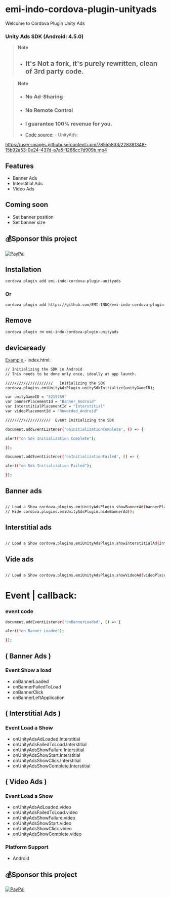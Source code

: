 # emi-indo-cordova-plugin-unityads
 Welcome to Cordova Plugin  Unity Ads
### Unity Ads SDK (Android: 4.5.0)



  > __Note__
> - ## It's Not a fork, it's purely rewritten, clean of 3rd party code.

 > __Note__
> - ### No Ad-Sharing
> - ### No Remote Control
> - ### I guarantee 100% revenue for you.
> - [Code source:](https://github.com/Unity-Technologies/unity-ads-android) - UnityAds:




https://user-images.githubusercontent.com/78555833/228381348-15b92a53-0e24-437d-a7a5-1266cc7d909b.mp4





 ## Features

- Banner Ads
- Interstitial Ads
- Video Ads

## Coming soon
- Set banner position
- Set banner size

## 💰Sponsor this project
  [![PayPal](https://img.shields.io/badge/PayPal-00457C?style=for-the-badge&logo=paypal&logoColor=white)](https://paypal.me/emiindo)

## Installation

```sh
cordova plugin add emi-indo-cordova-plugin-unityads
```
### Or
```sh
cordova plugin add https://github.com/EMI-INDO/emi-indo-cordova-plugin-unityads
```
## Remove
```sh
cordova plugin rm emi-indo-cordova-plugin-unityads
```


## deviceready

[Example ](https://github.com/EMI-INDO/emi-indo-cordova-plugin-unityads/blob/main/example/index.html) - index.html:

```sh
// Initializing the SDK in Android
// This needs to be done only once, ideally at app launch.

/////////////////////   Initializing the SDK
cordova.plugins.emiUnityAdsPlugin.unitySdkInitialize(unityGameID);

var unityGameID = "5215769"
var bannerPlacementId = "Banner_Android"
var InterstitialPlacementId = "Interstitial"
var videoPlacementId = "Rewarded_Android"

////////////////////  Event Initializing the SDK

document.addEventListener('onInitializationComplete', () => {

alert("on Sdk Initialization Complete");

});

document.addEventListener('onInitializationFailed', () => {

alert("on Sdk Initialization Failed");

});


```
## Banner ads

```sh

// Load a Show cordova.plugins.emiUnityAdsPlugin.showBannerAd(bannerPlacementId);
// Hide cordova.plugins.emiUnityAdsPlugin.hideBannerAd();

```


## Interstitial ads

```sh

// Load a Show cordova.plugins.emiUnityAdsPlugin.showInterstitialAd(InterstitialPlacementId);


```

## Vide ads

```sh

// Load a Show cordova.plugins.emiUnityAdsPlugin.showVideoAd(videoPlacementId);

```


# Event | callback:
### event code

```sh
document.addEventListener('onBannerLoaded', () => {

alert("on Banner Loaded");

});

```

## ( Banner Ads )

### Event Show a load

- onBannerLoaded
- onBannerFailedToLoad
- onBannerClick
- onBannerLeftApplication




## ( Interstitial Ads )

### Event Load a Show

- onUnityAdsAdLoaded.Interstitial
- onUnityAdsFailedToLoad.Interstitial
- onUnityAdsShowFailure.Interstitial
- onUnityAdsShowStart.Interstitial
- onUnityAdsShowClick.Interstitial
- onUnityAdsShowComplete.Interstitial




## ( Video Ads )

### Event Load a Show


- onUnityAdsAdLoaded.video
- onUnityAdsFailedToLoad.video
- onUnityAdsShowFailure.video
- onUnityAdsShowStart.video
- onUnityAdsShowClick.video
- onUnityAdsShowComplete.video


### Platform Support
- Android

## 💰Sponsor this project
  [![PayPal](https://img.shields.io/badge/PayPal-00457C?style=for-the-badge&logo=paypal&logoColor=white)](https://paypal.me/emiindo)                     
                             
